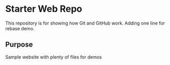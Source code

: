 # Starter Web Repo

This repository is for showing how Git and GitHub work. 
Adding one line for rebase demo.

## Purpose

Sample website with plenty of files for demos